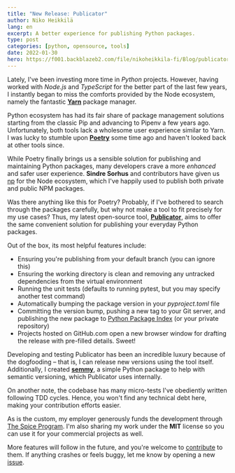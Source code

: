 ```yaml
---
title: "New Release: Publicator"
author: Niko Heikkilä
lang: en
excerpt: A better experience for publishing Python packages.
type: post
categories: [python, opensource, tools]
date: 2022-01-30
hero: https://f001.backblazeb2.com/file/nikoheikkila-fi/Blog/publicator.jpg
---
```


Lately, I've been investing more time in _Python_ projects. However, having worked with _Node.js_ and _TypeScript_ for the better part of the last few years, I instantly began to miss the comforts provided by the Node ecosystem, namely the fantastic [**Yarn**](https://yarnpkg.com/) package manager.

Python ecosystem has had its fair share of package management solutions starting from the classic Pip and advancing to Pipenv a few years ago. Unfortunately, both tools lack a wholesome user experience similar to Yarn. I was lucky to stumble upon [**Poetry**](https://python-poetry.org/) some time ago and haven't looked back at other tools since.

While Poetry finally brings us a sensible solution for publishing and maintaining Python packages, many developers crave a more _enhanced_ and safer user experience. **Sindre Sorhus** and contributors have given us [np](https://github.com/sindresorhus/np) for the Node ecosystem, which I've happily used to publish both private and public NPM packages.

Was there anything like this for Poetry? Probably, if I've bothered to search through the packages carefully, but why not make a tool to fit precisely for my use cases? Thus, my latest open-source tool, [**Publicator**](https://github.com/nikoheikkila/publicator), aims to offer the same convenient solution for publishing your everyday Python packages.

Out of the box, its most helpful features include:

-   Ensuring you're publishing from your default branch (you can ignore this)
-   Ensuring the working directory is clean and removing any untracked dependencies from the virtual environment
-   Running the unit tests (defaults to running pytest, but you may specify another test command)
-   Automatically bumping the package version in your _pyproject.toml_ file
-   Committing the version bump, pushing a new tag to your Git server, and publishing the new package to [Python Package Index](https://pypi.org/) (or your private repository)
-   Projects hosted on GitHub.com open a new browser window for drafting the release with pre-filled details. Sweet!

Developing and testing Publicator has been an incredible luxury because of the dogfooding – that is, I can release new versions using the tool itself. Additionally, I created [**semmy**](https://github.com/nikoheikkila/semmy), a simple Python package to help with semantic versioning, which Publicator uses internally.

On another note, the codebase has many micro-tests I've obediently written following TDD cycles. Hence, you won't find any technical debt here, making your contribution efforts easier.

As is the custom, my employer generously funds the development through [The Spice Program](https://spiceprogram.org/). I'm also sharing my work under the **MIT** license so you can use it for your commercial projects as well.

More features will follow in the future, and you're welcome to [contribute](https://github.com/nikoheikkila/publicator/blob/main/CONTRIBUTING.md) to them. If anything crashes or feels buggy, let me know by opening a new [issue](https://github.com/nikoheikkila/publicator/issues/new).
